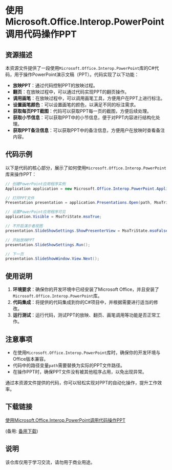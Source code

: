 # 使用Microsoft.Office.Interop.PowerPoint调用代码操作PPT

## 资源描述

本资源文件提供了一段使用`Microsoft.Office.Interop.PowerPoint`库的C#代码，用于操作PowerPoint演示文稿（PPT）。代码实现了以下功能：

- **放映PPT**：通过代码控制PPT的放映过程。
- **翻页**：在放映过程中，可以通过代码实现PPT的翻页操作。
- **调用画笔**：在放映过程中，可以调用画笔工具，方便用户在PPT上进行标注。
- **设置画笔颜色**：可以设置画笔的颜色，以满足不同的标注需求。
- **获取每页PPT截图**：代码可以获取PPT每一页的截图，方便后续处理。
- **获取小节信息**：可以获取PPT中的小节信息，便于对PPT内容进行结构化处理。
- **获取PPT备注信息**：可以获取PPT中的备注信息，方便用户在放映时查看备注内容。

## 代码示例

以下是代码的核心部分，展示了如何使用`Microsoft.Office.Interop.PowerPoint`库来操作PPT：

```csharp
// 创建PowerPoint应用程序实例
Application application = new Microsoft.Office.Interop.PowerPoint.Application();

// 打开PPT文件
Presentation presentation = application.Presentations.Open(path, MsoTriState.msoTrue, MsoTriState.msoFalse, MsoTriState.msoTrue);

// 设置PowerPoint应用程序可见
application.Visible = MsoTriState.msoTrue;

// 不开启演示者视图
presentation.SlideShowSettings.ShowPresenterView = MsoTriState.msoFalse;

// 开始放映PPT
presentation.SlideShowSettings.Run();

// 下一页
presentation.SlideShowWindow.View.Next();
```

## 使用说明

1. **环境要求**：确保你的开发环境中已经安装了Microsoft Office，并且安装了`Microsoft.Office.Interop.PowerPoint`库。
2. **代码集成**：将提供的代码集成到你的C#项目中，并根据需要进行适当的修改。
3. **运行测试**：运行代码，测试PPT的放映、翻页、画笔调用等功能是否正常工作。

## 注意事项

- 在使用`Microsoft.Office.Interop.PowerPoint`库时，确保你的开发环境与Office版本兼容。
- 代码中的路径变量`path`需要替换为实际的PPT文件路径。
- 在操作PPT时，确保PPT文件没有被其他程序占用，以免出现异常。

通过本资源文件提供的代码，你可以轻松实现对PPT的自动化操作，提升工作效率。

## 下载链接
[使用Microsoft.Office.Interop.PowerPoint调用代码操作PPT](https://pan.quark.cn/s/46a7fc45df3d) 

(备用: [备用下载](https://pan.baidu.com/s/1747JwmgCwP5VH3ERsZOrDA?pwd=1234))

## 说明

该仓库仅用于学习交流，请勿用于商业用途。
